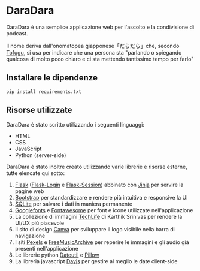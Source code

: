 # DaraDara

DaraDara è una semplice applicazione web per l'ascolto e la condivisione di podcast.

Il nome deriva dall'onomatopea giapponese「だらだら」che, secondo [Tofugu](https://www.tofugu.com/japanese/japanese-onomatopoeia/), si usa per indicare che una persona sta "parlando o spiegando qualcosa di molto poco chiaro e ci sta mettendo tantissimo tempo per farlo"

## Installare le dipendenze

```prompt
pip install requirements.txt
```

## Risorse utilizzate

DaraDara è stato scritto utilizzando i seguenti linguaggi:

* HTML
* CSS
* JavaScript
* Python (server-side)

DaraDara è stato inoltre creato utilizzando varie librerie e risorse esterne, tutte elencate qui sotto:

1. [Flask](https://flask.palletsprojects.com/en/2.2.x/) ([Flask-Login](https://pypi.org/project/Flask-Login/) e [Flask-Session](https://pypi.org/project/Flask-Session/)) abbinato con [Jinja](https://jinja.palletsprojects.com/en/3.1.x/) per servire la pagine web
2. [Bootstrap](https://getbootstrap.com/) per standardizzare e rendere più intuitiva e responsive la UI
3. [SQLite](https://www.sqlite.org/index.html) per salvare i dati in maniera permanente
4. [Googlefonts](https://fonts.google.com/specimen/League%20Spartan) e [Fontawesome](https://fontawesome.com/icons) per font e icone utilizzate nell'applicazione
5. La collezione di immagini [TechLife](https://blush.design/it/collections/EcYTq93px20ptlPRSq1C/tech-life) di Karthik Srinivas per rendere la UI/UX più piacevole
6. Il sito di design [Canva](https://www.canva.com/it_it/) per sviluppare il logo visibile nella barra di navigazione
7. I siti [Pexels](https://www.pexels.com/it-it/) e [FreeMusicArchive](https://freemusicarchive.org/home) per reperire le immagini e gli audio già presenti nell'applicazione
8. Le librerie python [Dateutil](https://pypi.org/project/python-dateutil/) e [Pillow](https://pypi.org/project/Pillow/)
9. La libreria javascript [Dayjs](https://day.js.org/) per gestire al meglio le date client-side
